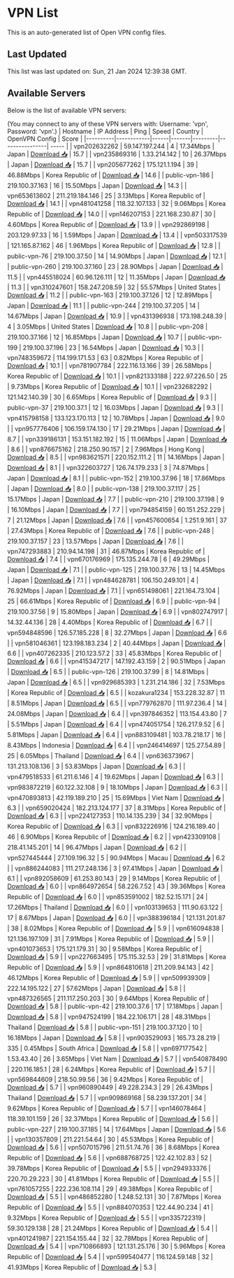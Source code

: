 # VPN List

This is an auto-generated list of Open VPN config files.

## Last Updated

This list was last updated on: Sun, 21 Jan 2024 12:39:38 GMT.

## Available Servers

Below is the list of available VPN servers:

(You may connect to any of these VPN servers with: Username: 'vpn', Password: 'vpn'.)
| Hostname | IP Address | Ping | Speed | Country | OpenVPN Config | Score |
|----------|------------|------|-------|---------|----------------| ----- |
| vpn202632262 | 59.147.197.244 | 4 | 17.34Mbps | Japan | [Download 📥](./configs/server_0_JP.ovpn) | 15.7 |
| vpn235869316 | 1.33.214.142 | 10 | 26.37Mbps | Japan | [Download 📥](./configs/server_1_JP.ovpn) | 15.7 |
| vpn205677262 | 175.121.1.194 | 39 | 46.88Mbps | Korea Republic of | [Download 📥](./configs/server_2_KR.ovpn) | 14.6 |
| public-vpn-186 | 219.100.37.163 | 16 | 15.50Mbps | Japan | [Download 📥](./configs/server_3_JP.ovpn) | 14.3 |
| vpn653613602 | 211.219.184.146 | 25 | 3.13Mbps | Korea Republic of | [Download 📥](./configs/server_4_KR.ovpn) | 14.1 |
| vpn481041258 | 118.32.107.133 | 32 | 9.06Mbps | Korea Republic of | [Download 📥](./configs/server_5_KR.ovpn) | 14.0 |
| vpn146207153 | 221.168.230.87 | 30 | 4.60Mbps | Korea Republic of | [Download 📥](./configs/server_6_KR.ovpn) | 13.9 |
| vpn292869198 | 203.129.97.33 | 16 | 1.59Mbps | Japan | [Download 📥](./configs/server_7_JP.ovpn) | 13.4 |
| vpn503317539 | 121.165.87.162 | 46 | 1.96Mbps | Korea Republic of | [Download 📥](./configs/server_8_KR.ovpn) | 12.8 |
| public-vpn-76 | 219.100.37.50 | 14 | 14.90Mbps | Japan | [Download 📥](./configs/server_9_JP.ovpn) | 12.1 |
| public-vpn-260 | 219.100.37.160 | 23 | 28.90Mbps | Japan | [Download 📥](./configs/server_10_JP.ovpn) | 11.5 |
| vpn445518024 | 60.96.126.111 | 12 | 11.35Mbps | Japan | [Download 📥](./configs/server_11_JP.ovpn) | 11.3 |
| vpn310247601 | 158.247.208.59 | 32 | 55.57Mbps | United States | [Download 📥](./configs/server_12_US.ovpn) | 11.2 |
| public-vpn-163 | 219.100.37.126 | 12 | 12.89Mbps | Japan | [Download 📥](./configs/server_13_JP.ovpn) | 11.1 |
| public-vpn-244 | 219.100.37.205 | 14 | 14.67Mbps | Japan | [Download 📥](./configs/server_14_JP.ovpn) | 10.9 |
| vpn431396938 | 173.198.248.39 | 4 | 3.05Mbps | United States | [Download 📥](./configs/server_15_US.ovpn) | 10.8 |
| public-vpn-208 | 219.100.37.166 | 12 | 16.85Mbps | Japan | [Download 📥](./configs/server_16_JP.ovpn) | 10.7 |
| public-vpn-199 | 219.100.37.196 | 23 | 16.54Mbps | Japan | [Download 📥](./configs/server_17_JP.ovpn) | 10.3 |
| vpn748359672 | 114.199.171.53 | 63 | 0.82Mbps | Korea Republic of | [Download 📥](./configs/server_18_KR.ovpn) | 10.1 |
| vpn781907784 | 222.116.13.166 | 39 | 26.58Mbps | Korea Republic of | [Download 📥](./configs/server_19_KR.ovpn) | 10.1 |
| vpn821333188 | 222.97.226.50 | 25 | 9.73Mbps | Korea Republic of | [Download 📥](./configs/server_20_KR.ovpn) | 10.1 |
| vpn232682292 | 121.142.140.39 | 30 | 6.65Mbps | Korea Republic of | [Download 📥](./configs/server_21_KR.ovpn) | 9.3 |
| public-vpn-37 | 219.100.37.1 | 12 | 16.03Mbps | Japan | [Download 📥](./configs/server_22_JP.ovpn) | 9.3 |
| vpn415798158 | 133.123.170.113 | 12 | 10.78Mbps | Japan | [Download 📥](./configs/server_23_JP.ovpn) | 9.0 |
| vpn957776406 | 106.159.174.130 | 17 | 29.21Mbps | Japan | [Download 📥](./configs/server_24_JP.ovpn) | 8.7 |
| vpn339186131 | 153.151.182.192 | 15 | 11.06Mbps | Japan | [Download 📥](./configs/server_25_JP.ovpn) | 8.6 |
| vpn876675162 | 218.250.90.157 | 2 | 7.96Mbps | Hong Kong | [Download 📥](./configs/server_26_HK.ovpn) | 8.5 |
| vpn983621571 | 220.152.111.2 | 11 | 14.16Mbps | Japan | [Download 📥](./configs/server_27_JP.ovpn) | 8.1 |
| vpn322603727 | 126.74.179.233 | 3 | 74.87Mbps | Japan | [Download 📥](./configs/server_28_JP.ovpn) | 8.1 |
| public-vpn-152 | 219.100.37.96 | 18 | 17.86Mbps | Japan | [Download 📥](./configs/server_29_JP.ovpn) | 8.0 |
| public-vpn-138 | 219.100.37.117 | 25 | 15.17Mbps | Japan | [Download 📥](./configs/server_30_JP.ovpn) | 7.7 |
| public-vpn-210 | 219.100.37.198 | 9 | 16.10Mbps | Japan | [Download 📥](./configs/server_31_JP.ovpn) | 7.7 |
| vpn794854159 | 60.151.252.229 | 7 | 21.12Mbps | Japan | [Download 📥](./configs/server_32_JP.ovpn) | 7.6 |
| vpn457600654 | 1.251.9.161 | 37 | 27.43Mbps | Korea Republic of | [Download 📥](./configs/server_33_KR.ovpn) | 7.6 |
| public-vpn-248 | 219.100.37.157 | 23 | 13.57Mbps | Japan | [Download 📥](./configs/server_34_JP.ovpn) | 7.6 |
| vpn747293883 | 210.94.14.198 | 31 | 46.87Mbps | Korea Republic of | [Download 📥](./configs/server_35_KR.ovpn) | 7.4 |
| vpn670176969 | 175.135.244.78 | 6 | 49.29Mbps | Japan | [Download 📥](./configs/server_36_JP.ovpn) | 7.1 |
| public-vpn-125 | 219.100.37.76 | 13 | 14.45Mbps | Japan | [Download 📥](./configs/server_37_JP.ovpn) | 7.1 |
| vpn484628781 | 106.150.249.101 | 4 | 76.92Mbps | Japan | [Download 📥](./configs/server_38_JP.ovpn) | 7.1 |
| vpn651498061 | 221.164.73.104 | 25 | 66.61Mbps | Korea Republic of | [Download 📥](./configs/server_39_KR.ovpn) | 6.9 |
| public-vpn-94 | 219.100.37.56 | 9 | 15.80Mbps | Japan | [Download 📥](./configs/server_40_JP.ovpn) | 6.9 |
| vpn802747917 | 14.32.44.136 | 28 | 4.40Mbps | Korea Republic of | [Download 📥](./configs/server_41_KR.ovpn) | 6.7 |
| vpn594848596 | 126.57.185.228 | 8 | 32.27Mbps | Japan | [Download 📥](./configs/server_42_JP.ovpn) | 6.6 |
| vpn581046361 | 123.198.183.234 | 2 | 40.44Mbps | Japan | [Download 📥](./configs/server_43_JP.ovpn) | 6.6 |
| vpn407262335 | 210.123.57.2 | 33 | 45.83Mbps | Korea Republic of | [Download 📥](./configs/server_44_KR.ovpn) | 6.6 |
| vpn415347217 | 147.192.43.159 | 2 | 90.51Mbps | Japan | [Download 📥](./configs/server_45_JP.ovpn) | 6.5 |
| public-vpn-126 | 219.100.37.99 | 8 | 14.81Mbps | Japan | [Download 📥](./configs/server_46_JP.ovpn) | 6.5 |
| vpn929685393 | 1.231.214.186 | 32 | 7.53Mbps | Korea Republic of | [Download 📥](./configs/server_47_KR.ovpn) | 6.5 |
| kozakura1234 | 153.228.32.87 | 11 | 8.51Mbps | Japan | [Download 📥](./configs/server_48_JP.ovpn) | 6.5 |
| vpn779762870 | 111.97.236.4 | 14 | 24.08Mbps | Japan | [Download 📥](./configs/server_49_JP.ovpn) | 6.4 |
| vpn397846352 | 113.154.43.80 | 7 | 5.51Mbps | Japan | [Download 📥](./configs/server_50_JP.ovpn) | 6.4 |
| vpn474051754 | 126.217.9.52 | 6 | 5.81Mbps | Japan | [Download 📥](./configs/server_51_JP.ovpn) | 6.4 |
| vpn883109481 | 103.78.218.17 | 16 | 8.43Mbps | Indonesia | [Download 📥](./configs/server_52_ID.ovpn) | 6.4 |
| vpn246414697 | 125.27.54.89 | 25 | 6.05Mbps | Thailand | [Download 📥](./configs/server_53_TH.ovpn) | 6.4 |
| vpn636373967 | 131.213.108.136 | 3 | 53.83Mbps | Japan | [Download 📥](./configs/server_54_JP.ovpn) | 6.3 |
| vpn479518533 | 61.211.6.146 | 4 | 19.62Mbps | Japan | [Download 📥](./configs/server_55_JP.ovpn) | 6.3 |
| vpn983872219 | 60.122.32.108 | 9 | 18.10Mbps | Japan | [Download 📥](./configs/server_56_JP.ovpn) | 6.3 |
| vpn470893813 | 42.119.189.210 | 25 | 15.69Mbps | Viet Nam | [Download 📥](./configs/server_57_VN.ovpn) | 6.3 |
| vpn659020424 | 182.213.124.177 | 37 | 8.31Mbps | Korea Republic of | [Download 📥](./configs/server_58_KR.ovpn) | 6.3 |
| vpn224127353 | 110.14.135.239 | 34 | 32.90Mbps | Korea Republic of | [Download 📥](./configs/server_59_KR.ovpn) | 6.3 |
| vpn832226916 | 124.216.189.40 | 46 | 6.90Mbps | Korea Republic of | [Download 📥](./configs/server_60_KR.ovpn) | 6.2 |
| vpn423309108 | 218.41.145.201 | 14 | 96.47Mbps | Japan | [Download 📥](./configs/server_61_JP.ovpn) | 6.2 |
| vpn527445444 | 27.109.196.32 | 5 | 90.94Mbps | Macau | [Download 📥](./configs/server_62_MO.ovpn) | 6.2 |
| vpn886244083 | 111.217.248.136 | 3 | 97.41Mbps | Japan | [Download 📥](./configs/server_63_JP.ovpn) | 6.1 |
| vpn892058609 | 61.253.80.143 | 29 | 9.14Mbps | Korea Republic of | [Download 📥](./configs/server_64_KR.ovpn) | 6.0 |
| vpn864972654 | 58.226.7.52 | 43 | 39.36Mbps | Korea Republic of | [Download 📥](./configs/server_65_KR.ovpn) | 6.0 |
| vpn853591002 | 182.52.15.171 | 24 | 17.26Mbps | Thailand | [Download 📥](./configs/server_66_TH.ovpn) | 6.0 |
| vpn103139653 | 111.90.63.122 | 17 | 8.67Mbps | Japan | [Download 📥](./configs/server_67_JP.ovpn) | 6.0 |
| vpn388396184 | 121.131.201.87 | 38 | 8.02Mbps | Korea Republic of | [Download 📥](./configs/server_68_KR.ovpn) | 5.9 |
| vpn616094838 | 121.136.197.109 | 31 | 7.91Mbps | Korea Republic of | [Download 📥](./configs/server_69_KR.ovpn) | 5.9 |
| vpn401073653 | 175.121.179.31 | 30 | 9.58Mbps | Korea Republic of | [Download 📥](./configs/server_70_KR.ovpn) | 5.9 |
| vpn227663495 | 175.115.32.53 | 29 | 31.81Mbps | Korea Republic of | [Download 📥](./configs/server_71_KR.ovpn) | 5.9 |
| vpn864810618 | 211.209.94.143 | 42 | 46.12Mbps | Korea Republic of | [Download 📥](./configs/server_72_KR.ovpn) | 5.9 |
| vpn509939309 | 222.14.195.122 | 27 | 57.62Mbps | Japan | [Download 📥](./configs/server_73_JP.ovpn) | 5.8 |
| vpn487326565 | 211.117.250.203 | 30 | 9.64Mbps | Korea Republic of | [Download 📥](./configs/server_74_KR.ovpn) | 5.8 |
| public-vpn-42 | 219.100.37.6 | 17 | 17.18Mbps | Japan | [Download 📥](./configs/server_75_JP.ovpn) | 5.8 |
| vpn947524199 | 184.22.106.171 | 28 | 48.31Mbps | Thailand | [Download 📥](./configs/server_76_TH.ovpn) | 5.8 |
| public-vpn-151 | 219.100.37.120 | 10 | 16.18Mbps | Japan | [Download 📥](./configs/server_77_JP.ovpn) | 5.8 |
| vpn903529093 | 165.73.28.219 | 335 | 0.45Mbps | South Africa | [Download 📥](./configs/server_78_ZA.ovpn) | 5.8 |
| vpn697177542 | 1.53.43.40 | 26 | 3.65Mbps | Viet Nam | [Download 📥](./configs/server_79_VN.ovpn) | 5.7 |
| vpn540878490 | 220.116.185.1 | 28 | 6.24Mbps | Korea Republic of | [Download 📥](./configs/server_80_KR.ovpn) | 5.7 |
| vpn569844609 | 218.50.99.56 | 36 | 9.42Mbps | Korea Republic of | [Download 📥](./configs/server_81_KR.ovpn) | 5.7 |
| vpn960890449 | 49.228.234.3 | 29 | 26.43Mbps | Thailand | [Download 📥](./configs/server_82_TH.ovpn) | 5.7 |
| vpn909869168 | 58.239.137.201 | 34 | 9.62Mbps | Korea Republic of | [Download 📥](./configs/server_83_KR.ovpn) | 5.7 |
| vpn146078464 | 118.39.101.159 | 26 | 32.37Mbps | Korea Republic of | [Download 📥](./configs/server_84_KR.ovpn) | 5.6 |
| public-vpn-227 | 219.100.37.185 | 14 | 17.64Mbps | Japan | [Download 📥](./configs/server_85_JP.ovpn) | 5.6 |
| vpn130357809 | 211.221.54.64 | 30 | 45.53Mbps | Korea Republic of | [Download 📥](./configs/server_86_KR.ovpn) | 5.6 |
| vpn507015796 | 211.51.74.76 | 36 | 8.68Mbps | Korea Republic of | [Download 📥](./configs/server_87_KR.ovpn) | 5.6 |
| vpn688768725 | 122.42.102.83 | 52 | 39.78Mbps | Korea Republic of | [Download 📥](./configs/server_88_KR.ovpn) | 5.5 |
| vpn294933376 | 220.70.29.223 | 30 | 41.81Mbps | Korea Republic of | [Download 📥](./configs/server_89_KR.ovpn) | 5.5 |
| vpn761057255 | 222.236.108.114 | 29 | 49.38Mbps | Korea Republic of | [Download 📥](./configs/server_90_KR.ovpn) | 5.5 |
| vpn486852280 | 1.248.52.131 | 30 | 7.87Mbps | Korea Republic of | [Download 📥](./configs/server_91_KR.ovpn) | 5.5 |
| vpn884070353 | 122.44.90.234 | 41 | 9.32Mbps | Korea Republic of | [Download 📥](./configs/server_92_KR.ovpn) | 5.5 |
| vpn335722319 | 59.30.129.138 | 28 | 21.24Mbps | Korea Republic of | [Download 📥](./configs/server_93_KR.ovpn) | 5.4 |
| vpn401241987 | 221.154.155.44 | 32 | 32.78Mbps | Korea Republic of | [Download 📥](./configs/server_94_KR.ovpn) | 5.4 |
| vpn710866893 | 121.131.25.176 | 30 | 5.96Mbps | Korea Republic of | [Download 📥](./configs/server_95_KR.ovpn) | 5.4 |
| vpn599540477 | 116.124.59.148 | 32 | 41.93Mbps | Korea Republic of | [Download 📥](./configs/server_96_KR.ovpn) | 5.3 |
